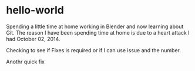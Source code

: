 hello-world
===========

Spending a little time at home working in Blender and now learning about Git. The reason I have been spending time at home is due to a heart attack I had October 02, 2014.

Checking to see if Fixes is required or if I can use issue and the number.

Anothr quick fix

